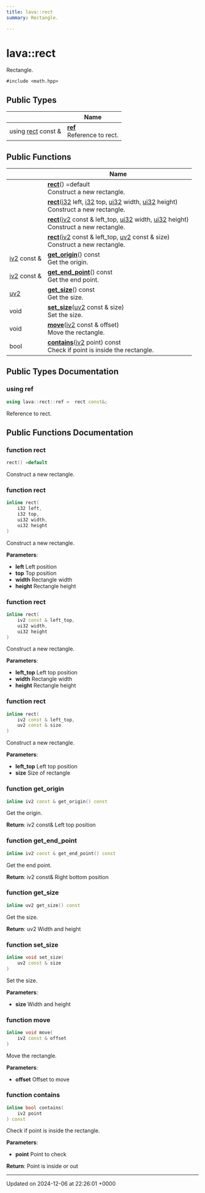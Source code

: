 ```yaml
---
title: lava::rect
summary: Rectangle. 

---
```


# lava::rect



Rectangle. 


`#include <math.hpp>`

## Public Types

|                | Name           |
| -------------- | -------------- |
| using [rect](/_doxybook/Classes/structlava_1_1rect.md) const  & | **[ref](/_doxybook/Classes/structlava_1_1rect.md#using-ref)** <br>Reference to rect.  |

## Public Functions

|                | Name           |
| -------------- | -------------- |
| | **[rect](/_doxybook/Classes/structlava_1_1rect.md#function-rect)**() =default<br>Construct a new rectangle.  |
| | **[rect](/_doxybook/Classes/structlava_1_1rect.md#function-rect)**([i32](/_doxybook/Namespaces/namespacelava.md#using-i32) left, [i32](/_doxybook/Namespaces/namespacelava.md#using-i32) top, [ui32](/_doxybook/Namespaces/namespacelava.md#using-ui32) width, [ui32](/_doxybook/Namespaces/namespacelava.md#using-ui32) height)<br>Construct a new rectangle.  |
| | **[rect](/_doxybook/Classes/structlava_1_1rect.md#function-rect)**([iv2](/_doxybook/Namespaces/namespacelava.md#using-iv2) const & left_top, [ui32](/_doxybook/Namespaces/namespacelava.md#using-ui32) width, [ui32](/_doxybook/Namespaces/namespacelava.md#using-ui32) height)<br>Construct a new rectangle.  |
| | **[rect](/_doxybook/Classes/structlava_1_1rect.md#function-rect)**([iv2](/_doxybook/Namespaces/namespacelava.md#using-iv2) const & left_top, [uv2](/_doxybook/Namespaces/namespacelava.md#using-uv2) const & size)<br>Construct a new rectangle.  |
| [iv2](/_doxybook/Namespaces/namespacelava.md#using-iv2) const & | **[get_origin](/_doxybook/Classes/structlava_1_1rect.md#function-get-origin)**() const<br>Get the origin.  |
| [iv2](/_doxybook/Namespaces/namespacelava.md#using-iv2) const & | **[get_end_point](/_doxybook/Classes/structlava_1_1rect.md#function-get-end-point)**() const<br>Get the end point.  |
| [uv2](/_doxybook/Namespaces/namespacelava.md#using-uv2) | **[get_size](/_doxybook/Classes/structlava_1_1rect.md#function-get-size)**() const<br>Get the size.  |
| void | **[set_size](/_doxybook/Classes/structlava_1_1rect.md#function-set-size)**([uv2](/_doxybook/Namespaces/namespacelava.md#using-uv2) const & size)<br>Set the size.  |
| void | **[move](/_doxybook/Classes/structlava_1_1rect.md#function-move)**([iv2](/_doxybook/Namespaces/namespacelava.md#using-iv2) const & offset)<br>Move the rectangle.  |
| bool | **[contains](/_doxybook/Classes/structlava_1_1rect.md#function-contains)**([iv2](/_doxybook/Namespaces/namespacelava.md#using-iv2) point) const<br>Check if point is inside the rectangle.  |

## Public Types Documentation

### using ref

```cpp
using lava::rect::ref =  rect const&;
```

Reference to rect. 

## Public Functions Documentation

### function rect

```cpp
rect() =default
```

Construct a new rectangle. 

### function rect

```cpp
inline rect(
    i32 left,
    i32 top,
    ui32 width,
    ui32 height
)
```

Construct a new rectangle. 

**Parameters**: 

  * **left** Left position 
  * **top** Top position 
  * **width** Rectangle width 
  * **height** Rectangle height 


### function rect

```cpp
inline rect(
    iv2 const & left_top,
    ui32 width,
    ui32 height
)
```

Construct a new rectangle. 

**Parameters**: 

  * **left_top** Left top position 
  * **width** Rectangle width 
  * **height** Rectangle height 


### function rect

```cpp
inline rect(
    iv2 const & left_top,
    uv2 const & size
)
```

Construct a new rectangle. 

**Parameters**: 

  * **left_top** Left top position 
  * **size** Size of rectangle 


### function get_origin

```cpp
inline iv2 const & get_origin() const
```

Get the origin. 

**Return**: iv2 const& Left top position 

### function get_end_point

```cpp
inline iv2 const & get_end_point() const
```

Get the end point. 

**Return**: iv2 const& Right bottom position 

### function get_size

```cpp
inline uv2 get_size() const
```

Get the size. 

**Return**: uv2 Width and height 

### function set_size

```cpp
inline void set_size(
    uv2 const & size
)
```

Set the size. 

**Parameters**: 

  * **size** Width and height 


### function move

```cpp
inline void move(
    iv2 const & offset
)
```

Move the rectangle. 

**Parameters**: 

  * **offset** Offset to move 


### function contains

```cpp
inline bool contains(
    iv2 point
) const
```

Check if point is inside the rectangle. 

**Parameters**: 

  * **point** Point to check 


**Return**: Point is inside or out 

-------------------------------

Updated on 2024-12-06 at 22:26:01 +0000
